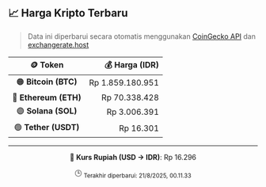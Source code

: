 

<!-- HARGA_KRIPTO -->
## 📈 Harga Kripto Terbaru

> Data ini diperbarui secara otomatis menggunakan [CoinGecko API](https://www.coingecko.com/) dan [exchangerate.host](https://exchangerate.host/)

<div align="center">

| 🪙 Token | 💰 Harga (IDR) |
|:------:|---------------:|
| 🟠 **Bitcoin (BTC)**   | Rp 1.859.180.951 |
| 🔵 **Ethereum (ETH)**  | Rp 70.338.428 |
| 🟣 **Solana (SOL)**    | Rp 3.006.391 |
| 🟢 **Tether (USDT)**   | Rp 16.301 |

---

💱 **Kurs Rupiah (USD → IDR)**: Rp 16.296

🕒 <sub>Terakhir diperbarui: 21/8/2025, 00.11.33</sub>

</div>
<!-- /HARGA_KRIPTO -->